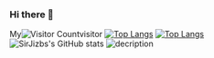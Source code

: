 ### Hi there 👋

<!--
**SirJizb/SirJizb** is a ✨ _special_ ✨ repository because its `README.md` (this file) appears on your GitHub profile.

Here are some ideas to get you started:

- 🔭 I’m currently working on ...
- 🌱 I’m currently learning ...
- 👯 I’m looking to collaborate on ...
- 🤔 I’m looking for help with ...
- 💬 Ask me about ...
- 📫 How to reach me: ...
- 😄 Pronouns: ...
- ⚡ Fun fact: ...
-->
My![Visitor Count](https://profile-counter.glitch.me/SirJizb/count.svg)visitor
[![Top Langs](https://github-readme-stats.vercel.app/api/top-langs/?username=SirJizb)](https://github.com/SirJizb/github-readme-stats)
[![Top Langs](https://github-readme-stats.vercel.app/api/top-langs/?username=SirJizb&layout=compact)](https://github.com/SirJizb/github-readme-stats)
![SirJizbs's GitHub stats](https://github-readme-stats.vercel.app/api?username=SirJizb&show_icons=true&theme=tokyonight)
![decription](https://img.shields.io/badge/Gmail-D14836?style=for-the-badge&logo=gmail&logoColor=white)
